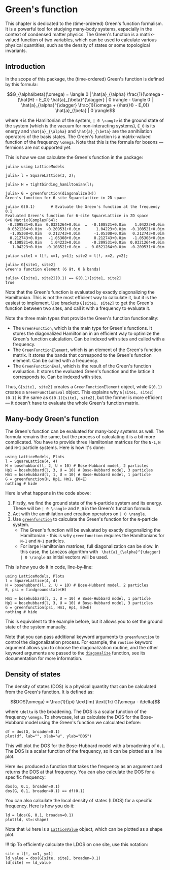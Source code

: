 # Green's function

This chapter is dedicated to the (time-ordered) Green's function formalism. It is a powerful tool for studying many-body systems, especially in the context of condensed matter physics. The Green's function is a matrix-valued function of two variables, which can be used to calculate various physical quantities, such as the density of states or some topological invariants.

## Introduction

In the scope of this package, the (time-ordered) Green's function is defined by this formula:

```math
G_{\alpha\beta}(\omega) = \langle 0 | \hat{a}_{\alpha} \frac{1}{\omega - (\hat{H} - E_0)} \hat{a}_{\beta}^{\dagger} | 0 \rangle - 
\langle 0 | \hat{a}_{\alpha}^{\dagger} \frac{1}{\omega + (\hat{H} - E_0)} \hat{a}_{\beta} | 0 \rangle
```

where ``H`` is the Hamiltonian of the system, ``| 0 \rangle`` is the ground state of the system (which is the vacuum for non-interacting systems), ``E_0`` is its energy and ``\hat{a}_{\alpha}`` and ``\hat{a}_{\beta}`` are the annihilation operators of the basis states. The Green's function is a matrix-valued function of the frequency ``\omega``. Note that this is the formula for bosons — fermions are not supported yet.

This is how we can calculate the Green's function in the package:

```jldoctest
julia> using LatticeModels

julia> l = SquareLattice(3, 2);

julia> H = tightbinding_hamiltonian(l);

julia> G = greenfunction(diagonalize(H))
Green's function for 6-site SquareLattice in 2D space

julia> G(0.1)       # Evaluate the Green's function at the frequency 0.1
Evaluated Green's function for 6-site SquareLattice in 2D space
6×6 Matrix{ComplexF64}:
 -0.209531+0.0im  0.0321264+0.0im  …  -0.108521+0.0im    1.04223+0.0im
 0.0321264+0.0im  -0.209531+0.0im       1.04223+0.0im  -0.108521+0.0im
  -1.05308+0.0im   0.212743+0.0im      -1.05308+0.0im   0.212743+0.0im
  0.212743+0.0im   -1.05308+0.0im      0.212743+0.0im   -1.05308+0.0im
 -0.108521+0.0im    1.04223+0.0im     -0.209531+0.0im  0.0321264+0.0im
   1.04223+0.0im  -0.108521+0.0im  …  0.0321264+0.0im  -0.209531+0.0im

julia> site1 = l[!, x=1, y=1]; site2 = l[!, x=2, y=2];

julia> G[site1, site2]
Green's function element (6 â†, 0 â bands)

julia> G[site1, site2](0.1) == G(0.1)[site1, site2]
true
```

Note that the Green's function is evaluated by exactly diagonalizing the Hamiltonian. This is not the most efficient way to calculate it, but it is the easiest to implement. Use brackets `G[site1, site2]` to get the Green's function between two sites, and call it with a frequency to evaluate it. 

Note the three main types that provide the Green's function functionality:
- The `GreenFunction`, which is the main type for Green's functions. It stores the diagonalized Hamiltonian in an efficient way to optimize the Green's function calculation. Can be indexed with sites and called with a frequency.
- The `GreenFunctionElement`, which is an element of the Green's function matrix. It stores the bands that correspond to the Green's function element. Can be called with a frequency.
- The `GreenFunctionEval`, which is the result of the Green's function evaluation. It stores the evaluated Green's function and the lattice it corresponds to. Can be indexed with sites.

Thus, `G[site1, site2]` creates a `GreenFunctionElement` object, while `G(0.1)` creates a `GreenFunctionEval` object. This explains why `G[site1, site2](0.1)` is the same as `G(0.1)[site1, site2]`, but the former is more efficient — it doesn't have to evaluate the whole Green's function matrix.

## Many-body Green's function

The Green's function can be evaluated for many-body systems as well. The formula remains the same, but the process of calculating it is a bit more complicated. You have to provide three Hamiltonian matrices for the `N-1`, `N` and `N+1` particle systems. Here is how it's done:

```@example 2
using LatticeModels, Plots
l = SquareLattice(4, 4)
H = bosehubbard(l, 2, U = 10) # Bose-Hubbard model, 2 particles
Hp1 = bosehubbard(l, 3, U = 10) # Bose-Hubbard model, 3 particles
Hm1 = bosehubbard(l, 1, U = 10) # Bose-Hubbard model, 1 particle
G = greenfunction(H, Hp1, Hm1, E0=E)
nothing # hide
```

Here is what happens in the code above:
1. Firstly, we find the ground state of the `N`-particle system and its energy. These will be ``| 0 \rangle`` and ``E_0`` in the Green's function formula.
2. Act with the annihilation and creation operators on ``| 0 \rangle``.
3. Use [`greenfunction`](@ref) to calculate the Green's function for the `N`-particle system.
   - The Green's function will be evaluated by exactly diagonalizing the Hamiltonian - this is why `greenfunction` requires the Hamiltonians for `N-1` and `N+1` particles.
   - For large Hamiltonian matrices, full diagonalization can be slow. In this case, the Lanczos algorithm with `` \hat{a}_{\alpha}^{\dagger} | 0 \rangle`` as initial vectors will be used. 

This is how you do it in code, line-by-line:

```@example 2
using LatticeModels, Plots
l = SquareLattice(4, 4)
H = bosehubbard(l, 2, U = 10) # Bose-Hubbard model, 2 particles
E, psi = findgroundstate(H)

Hm1 = bosehubbard(l, 1, U = 10) # Bose-Hubbard model, 1 particle
Hp1 = bosehubbard(l, 3, U = 10) # Bose-Hubbard model, 3 particles
G = greenfunction(psi, Hm1, Hp1, E0=E)
nothing # hide
```

This is equivalent to the example before, but it allows you to set the ground state of the system manually.

Note that you can pass additional keyword arguments to `greenfunction` to control the diagonalization process. For example, the `routine` keyword argument allows you to choose the diagonalization routine, and the other keyword arguments are passed to the [`diagonalize`](@ref) function, see its documentation for more information.

## Density of states

The density of states (DOS) is a physical quantity that can be calculated from the Green's function. It is defined as:

```math
DOS(\omega) = \frac{1}{\pi} \text{Im} \text{Tr} G(\omega - i\delta)
```

where ``\delta`` is the broadening. The DOS is a scalar function of the frequency ``\omega``. To showcase, let us calculate the DOS for the Bose-Hubbard model using the Green's function we calculated before:

```@example 2
df = dos(G, broaden=0.1)
plot(df, lab="", xlab="ω", ylab="DOS")
```

This will plot the DOS for the Bose-Hubbard model with a broadening of `0.1`. The DOS is a scalar function of the frequency, so it can be plotted as a line plot. 

Here `dos` produced a function that takes the frequency as an argument and returns the DOS at that frequency. You can also calculate the DOS for a specific frequency:

```@repl 2
dos(G, 0.1, broaden=0.1)
dos(G, 0.1, broaden=0.1) == df(0.1)
```

You can also calculate the local density of states (LDOS) for a specific frequency. Here is how you do it:

```@example 2
ld = ldos(G, 0.1, broaden=0.1)
plot(ld, st=:shape)
```

Note that `ld` here is a [`LatticeValue`](@ref) object, which can be plotted as a shape plot. 

!!! tip
   To efficiently calculate the LDOS on one site, use this notation:

   ```@repl 2
   site = l[!, x=1, y=1]
   ld_value = dos(G[site, site], broaden=0.1)
   ld[site] == ld_value
   ```